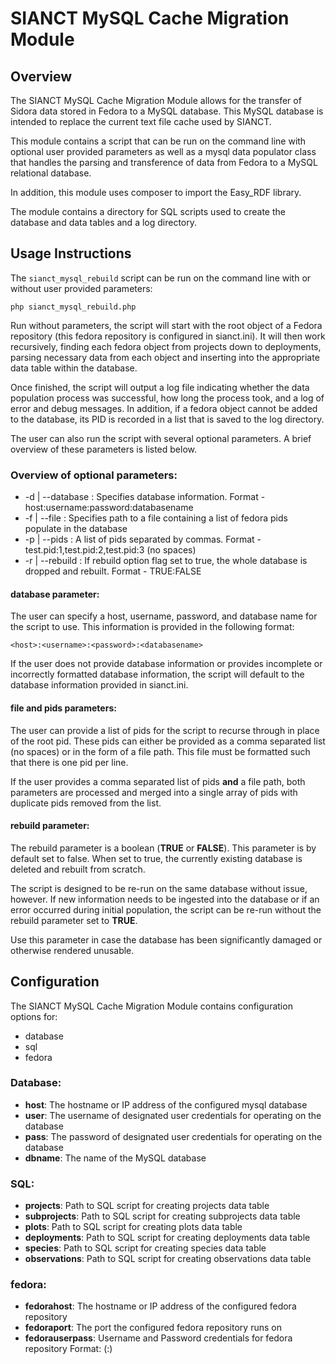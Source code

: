 # SIANCT MySQL Cache Migration Module

## Overview

The SIANCT MySQL Cache Migration Module allows for the transfer of Sidora data
stored in Fedora to a MySQL database. This MySQL database is intended to replace
the current text file cache used by SIANCT.

This module contains a script that can be run on the command line with optional
user provided parameters as well as a mysql data populator class that handles the
parsing and transference of data from Fedora to a MySQL relational database.

In addition, this module uses composer to import the Easy_RDF library.

The module contains a directory for SQL scripts used to create the database and
data tables and a log directory.

## Usage Instructions

The `sianct_mysql_rebuild` script can be run on the command line with or without
user provided parameters:

`php sianct_mysql_rebuild.php`

Run without parameters, the script will start with the root object of a Fedora
repository (this fedora repository is configured in sianct.ini). It will then
work recursively, finding each fedora object from projects down to deployments,
parsing necessary data from each object and inserting into the appropriate
data table within the database.

Once finished, the script will output a log file indicating whether the data
population process was successful, how long the process took, and a log of
error and debug messages. In addition, if a fedora object cannot be added to
the database, its PID is recorded in a list that is saved to the log directory.

The user can also run the script with several optional parameters. A brief overview
of these parameters is listed below.

### Overview of optional parameters:

* -d | --database : Specifies database information. Format - host:username:password:databasename
* -f | --file     : Specifies path to a file containing a list of fedora pids populate in the database
* -p | --pids     : A list of pids separated by commas. Format - test.pid:1,test.pid:2,test.pid:3 (no spaces)
* -r | --rebuild  : If rebuild option flag set to true, the whole database is dropped and rebuilt. Format - TRUE:FALSE

#### database parameter:

The user can specify a host, username, password, and database name for the script to
use. This information is provided in the following format:

`<host>:<username>:<password>:<databasename>`

If the user does not provide database information or provides incomplete or
incorrectly formatted database information, the script will default to the
database information provided in sianct.ini.

#### file and pids parameters:

The user can provide a list of pids for the script to recurse through in place of
the root pid. These pids can either be provided as a comma separated list (no spaces)
or in the form of a file path. This file must be formatted such that there is one
pid per line.

If the user provides a comma separated list of pids **and** a file path, both
parameters are processed and merged into a single array of pids with duplicate pids
removed from the list.  

#### rebuild parameter:

The rebuild parameter is a boolean (**TRUE** or **FALSE**). This parameter is by
default set to false. When set to true, the currently existing database is deleted
and rebuilt from scratch.

The script is designed to be re-run on the same database without issue, however.
If new information needs to be ingested into the database or if an error occurred
during initial population, the script can be re-run without the rebuild parameter set
to **TRUE**.

Use this parameter in case the database has been significantly damaged or otherwise
rendered unusable.

## Configuration

The SIANCT MySQL Cache Migration Module contains configuration options for:

* database
* sql
* fedora

### Database:

- **host**: The hostname or IP address of the configured mysql database  
- **user**: The username of designated user credentials for operating on the database
- **pass**: The password of designated user credentials for operating on the database
- **dbname**: The name of the MySQL database

### SQL:

- **projects**: Path to SQL script for creating projects data table
- **subprojects**: Path to SQL script for creating subprojects data table
- **plots**: Path to SQL script for creating plots data table
- **deployments**: Path to SQL script for creating deployments data table
- **species**: Path to SQL script for creating species data table
- **observations**: Path to SQL script for creating observations data table

### fedora:

- **fedorahost**: The hostname or IP address of the configured fedora repository
- **fedoraport**: The port the configured fedora repository runs on
- **fedorauserpass**: Username and Password credentials for fedora repository Format: (<username>:<password>)
